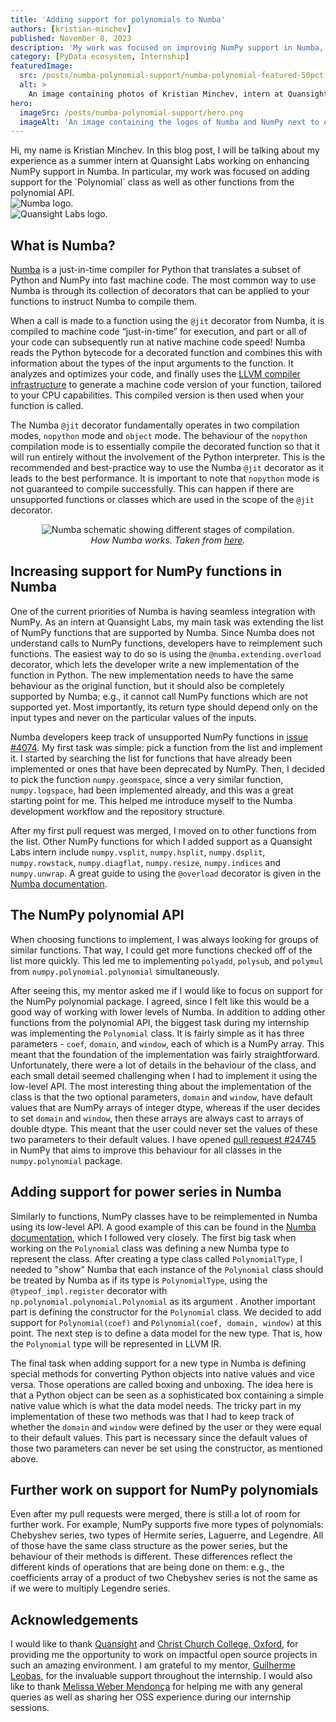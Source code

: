 ```yaml
---
title: 'Adding support for polynomials to Numba'
authors: [kristian-minchev]
published: November 8, 2023
description: 'My work was focused on improving NumPy support in Numba, with focus on the polynomial package.'
category: [PyData ecosystem, Internship]
featuredImage:
  src: /posts/numba-polynomial-support/numba-polynomial-featured-50pct.png
  alt: >
    An image containing photos of Kristian Minchev, intern at Quansight Labs, and Guilherme Leobas, Kristian's mentor during the internship, plus the Numba and NumPy logos.
hero:
  imageSrc: /posts/numba-polynomial-support/hero.png
  imageAlt: 'An image containing the logos of Numba and NumPy next to each other.'
---
```


<div class="flex flex-col lg:flex-row w-full h-[22em] md:h-[20em] lg:h-[10em] gap-y-0 lg:gap-x-10 items-center">
  <div class="w-full lg:w-3/5">
    Hi, my name is Kristian Minchev. In this blog post, I will be talking about my
    experience as a summer intern at Quansight Labs working on enhancing NumPy
    support in Numba. In particular, my work was focused on adding support for the
    `Polynomial` class as well as other functions from the polynomial API.
  </div>
  <div class="flex flex-row w-4/5 mr-8 md:mr-0 md:w-3/5 lg:mx-0 lg:w-2/5 lg:self-start">
    <div class="w-1/2">
      <img alt="Numba logo."
          src="/posts/numba-polynomial-support/numba_logo.png" 
          class="h-[8em] lg:h-1/2 mx-auto lg:mt-4" />
    </div>
    <div class="w-1/2">
      <img alt="Quansight Labs logo."
          src="/posts/numba-polynomial-support/qlabs_logo.png" 
          class="h-[8em] lg:h-1/2 mx-auto lg:mt-4" />
    </div>
  </div>
</div>

## What is Numba?

[Numba](https://numba.pydata.org/) is a just-in-time compiler for Python that
translates a subset of Python and NumPy into fast machine code. The most common
way to use Numba is through its collection of decorators that can be applied to
your functions to instruct Numba to compile them.

When a call is made to a function using the `@jit` decorator from Numba, it is
compiled to machine code “just-in-time” for execution, and part or all of your
code can subsequently run at native machine code speed! Numba reads the Python
bytecode for a decorated function and combines this with information about the
types of the input arguments to the function. It analyzes and optimizes your
code, and finally uses the [LLVM compiler infrastructure](https://llvm.org/) to
generate a machine code version of your function, tailored to your CPU
capabilities. This compiled version is then used when your function is called.

The Numba `@jit` decorator fundamentally operates in two compilation modes,
`nopython` mode and `object` mode. The behaviour of the `nopython` compilation
mode is to essentially compile the decorated function so that it will run
entirely without the involvement of the Python interpreter. This is the
recommended and best-practice way to use the Numba `@jit` decorator as it leads to
the best performance. It is important to note that `nopython` mode is not
guaranteed to compile successfully. This can happen if there are unsupported
functions or classes which are used in the scope of the `@jit` decorator.

<center>
  <img
    alt="Numba schematic showing different stages of compilation."
    src="/posts/numba-polynomial-support/numba-schematic.png"
    class="mb-0 mt-16"
    />
  <br/>
  <i>How Numba works. Taken from <a href="https://towardsdatascience.com numba-weapon-of-mass-optimization-43cdeb76c7da">here</a>.</i>
</center>

## Increasing support for NumPy functions in Numba

One of the current priorities of Numba is having seamless integration with
NumPy. As an intern at Quansight Labs, my main task was extending the list of
NumPy functions that are supported by Numba. Since Numba does not understand
calls to NumPy functions, developers have to reimplement such functions. The
easiest way to do so is using the `@numba.extending.overload` decorator, which
lets the developer write a new implementation of the function in Python. The new
implementation needs to have the same behaviour as the original function, but it
should also be completely supported by Numba; e.g., it cannot call NumPy
functions which are not supported yet. Most importantly, its return type should
depend only on the input types and never on the particular values of the inputs.

Numba developers keep track of unsupported NumPy functions in
[issue #4074](https://github.com/numba/numba/issues/4074). My first task was
simple: pick a function from the list and implement it. I started by searching
the list for functions that have already been implemented or ones that have been
deprecated by NumPy. Then, I decided to pick the function `numpy.geomspace`,
since a very similar function, `numpy.logspace`, had been implemented already,
and this was a great starting point for me. This helped me introduce myself to
the Numba development workflow and the repository structure.

After my first pull request was merged, I moved on to other functions from the
list. Other NumPy functions for which I added support as a Quansight Labs intern
include `numpy.vsplit`, `numpy.hsplit`, `numpy.dsplit`, `numpy.rowstack`,
`numpy.diagflat`, `numpy.resize`, `numpy.indices` and `numpy.unwrap`. A great
guide to using the `@overload` decorator is given in the
[Numba documentation](https://numba.readthedocs.io/en/stable/extending/overloading-guide.html#a-guide-to-using-overload).

## The NumPy polynomial API

When choosing functions to implement, I was always looking for groups of similar
functions. That way, I could get more functions checked off of the list more
quickly. This led me to implementing `polyadd`, `polysub`, and `polymul` from
`numpy.polynomial.polynomial` simultaneously.

After seeing this, my mentor asked
me if I would like to focus on support for the NumPy polynomial package. I
agreed, since I felt like this would be a good way of working with lower levels
of Numba. In addition to adding other functions from the polynomial API, the
biggest task during my internship was implementing the `Polynomial` class. It is
fairly simple as it has three parameters - `coef`, `domain`, and `window`, each
of which is a NumPy array. This meant that the foundation of the implementation
was fairly straightforward. Unfortunately, there were a lot of details in the
behaviour of the class, and each small detail seemed challenging when I had to
implement it using the low-level API. The most interesting thing about the
implementation of the class is that the two optional parameters, `domain` and
`window`, have default values that are NumPy arrays of integer dtype, whereas if
the user decides to set `domain` and `window`, then these arrays are always cast
to arrays of double dtype. This meant that the user could never set the values
of these two parameters to their default values. I have opened
[pull request #24745](https://github.com/numpy/numpy/pull/24745) in NumPy that
aims to improve this behaviour for all classes in the `numpy.polynomial`
package.

## Adding support for power series in Numba

Similarly to functions, NumPy classes have to be reimplemented in Numba using
its low-level API. A good example of this can be found in the
[Numba documentation](https://numba.readthedocs.io/en/stable/extending/interval-example.html#example-an-interval-type),
which I followed very closely. The first big task when working on the
`Polynomial` class was defining a new Numba type to represent the class. After
creating a type class called `PolynomialType`, I needed to "show" Numba that
each instance of the `Polynomial` class should be treated by Numba as if its
type is `PolynomialType`, using the
`@typeof_impl.register` decorator with `np.polynomial.polynomial.Polynomial` as its argument . Another
important part is defining the constructor for the `Polynomial` class. We decided
to add support for `Polynomial(coef)` and `Polynomial(coef, domain, window)` at
this point. The next step is to define a data model for the new type. That is,
how the `Polynomial` type will be represented in LLVM IR.

The final task when adding support for a new type in Numba is defining special
methods for converting Python objects into native values and vice versa. Those
operations are called boxing and unboxing. The idea here is that a Python object
can be seen as a sophisticated box containing a simple native value which is
what the data model needs. The tricky part in my implementation of these two methods was
that I had to keep track of whether the `domain` and `window` were defined by
the user or they were equal to their default values. This part is necessary since the
default values of those two parameters can never be set using the constructor,
as mentioned above.

## Further work on support for NumPy polynomials

Even after my pull requests were merged, there is still a lot of room for further work. For example,
NumPy supports five more types of polynomials: Chebyshev series, two types of
Hermite series, Laguerre, and Legendre. All of those have the same class
structure as the power series, but the behaviour of their methods is different.
These differences reflect the different kinds of operations that are being done on them:
e.g., the coefficients array of a product of two Chebyshev series is not the same
as if we were to multiply Legendre series.

## Acknowledgements

I would like to thank [Quansight](https://github.com/Quansight-Labs) and
[Christ Church College, Oxford](https://www.chch.ox.ac.uk/), for providing me
the opportunity to work on impactful open source projects in such an amazing
environment. I am grateful to my mentor,
[Guilherme Leobas](https://github.com/guilhermeleobas), for the invaluable
support throughout the internship. I would also like to thank
[Melissa Weber Mendonça](https://github.com/melissawm) for helping me with any
general queries as well as sharing her OSS experience during our internship
sessions.
